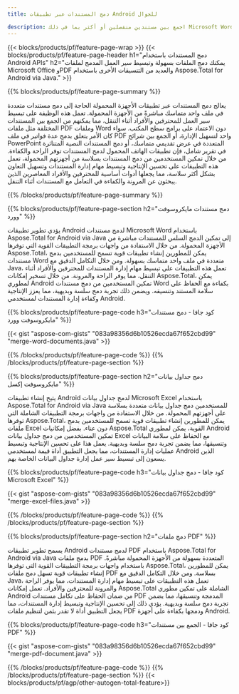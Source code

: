 ```yaml
---
title: دمج المستندات عبر تطبيقات Android للجوال

description: اجمع بين مستندين منفصلين أو أكثر بما في ذلك Microsoft Word وExcel وPowerPoint وPDF وعبر تطبيق الهاتف المحمول الخاص بك. اختبار نتائج الدمج عبر الإنترنت.
---
```


{{< blocks/products/pf/feature-page-wrap >}}
{{< blocks/products/pf/feature-page-header h1="دمج المستندات باستخدام Android APIs" h2="يمكنك دمج الملفات بسهولة وتبسيط سير العمل المدمج لملفات Microsoft Office وPDF والعديد من التنسيقات الأخرى باستخدام Aspose.Total for Android via Java." >}}

{{% blocks/products/pf/feature-page-summary %}}

يعالج دمج المستندات عبر تطبيقات الأجهزة المحمولة الحاجة إلى دمج مستندات متعددة في ملف واحد متماسك مباشرةً من الأجهزة المحمولة. تعمل هذه الوظيفة على تبسيط سير العمل للمحترفين والأفراد أثناء التنقل، مما يمكنهم من الجمع بين المستندات المختلفة مثل ملفات PDF وملفات Word دون الاعتماد على برامج سطح المكتب. سواء كان الأمر يتعلق بدمج عدة فواتير في ملف PDF واحد لتسهيل الإدارة، أو الجمع بين شرائح PowerPoint المتعددة في عرض تقديمي متماسك، أو دمج المستندات النصية المتناثرة في تقرير شامل، فإن تطبيقات الهاتف المحمول لدمج المستندات توفر الراحة والكفاءة. من خلال تمكين المستخدمين من دمج المستندات بسلاسة من أجهزتهم المحمولة، تعمل هذه التطبيقات على تحسين الإنتاجية وتبسيط مهام إدارة المستندات وتسهيل التعاون بشكل أكثر سلاسة، مما يجعلها أدوات أساسية للمحترفين والأفراد المعاصرين الذين يبحثون عن المرونة والكفاءة في التعامل مع المستندات أثناء التنقل.


{{% /blocks/products/pf/feature-page-summary  %}}

{{% blocks/products/pf/feature-page-section  h2="دمج مستندات مايكروسوفت وورد" %}}

يؤدي تطوير تطبيقات Android لدمج مستندات Microsoft Word باستخدام Aspose.Total for Android via Java إلى تمكين الدمج السلس للمستندات مباشرة من الأجهزة المحمولة. من خلال الاستفادة من واجهات برمجة التطبيقات القوية التي توفرها Aspose.Total، يمكن للمطورين إنشاء تطبيقات قوية تسمح للمستخدمين بدمج مستندات Word متعددة في ملف واحد متماسك بسهولة. ومن خلال التكامل الدقيق مع Java، تعمل هذه التطبيقات على تبسيط مهام إدارة المستندات للمحترفين والأفراد أثناء التنقل، مما يوفر الراحة والمرونة. من خلال تسخير إمكانات Aspose.Total، يمكن لمطوري Android تمكين المستخدمين من دمج مستندات Word بكفاءة مع الحفاظ على سلامة المستند وتنسيقه. ويضمن ذلك تجربة دمج سلسة وبديهية، مما يعزز الإنتاجية وكفاءة إدارة المستندات لمستخدمي Android.

{{% blocks/products/pf/feature-page-code h3="كود جافا - دمج مستندات مايكروسوفت وورد" %}}

{{< gist "aspose-com-gists" "083a98356d6b10526ecda67f652cbd99" "merge-word-documents.java" >}}

{{% /blocks/products/pf/feature-page-code  %}}
{{% /blocks/products/pf/feature-page-section %}}

{{% blocks/products/pf/feature-page-section  h2="دمج جداول بيانات مايكروسوفت إكسل" %}}

يتيح إنشاء تطبيقات Android لدمج جداول بيانات Microsoft Excel باستخدام Aspose.Total for Android via Java للمستخدمين دمج جداول بيانات متعددة بسلاسة على أجهزتهم المحمولة. من خلال الاستفادة من واجهات برمجة التطبيقات الشاملة التي توفرها Aspose.Total، يمكن للمطورين إنشاء تطبيقات قوية تسمح للمستخدمين بدمج ملفات Excel دون عناء. بفضل إمكانيات Aspose.Total القوية، يمكن لمطوري Android تمكين المستخدمين من دمج جداول بيانات Excel مع الحفاظ على سلامة البيانات وتنسيقها، مما يضمن تجربة دمج سلسة وبديهية. يعمل هذا على تحسين الإنتاجية وتبسيط عمليات إدارة المستندات، مما يجعل التطبيق أداة قيمة لمستخدمي Android الذين يسعون إلى تبسيط سير عمل إدارة جداول البيانات الخاصة بهم.


{{% blocks/products/pf/feature-page-code h3="كود جافا - دمج جداول بيانات Microsoft Excel" %}}

{{< gist "aspose-com-gists" "083a98356d6b10526ecda67f652cbd99" "merge-excel-files.java" >}}

{{% /blocks/products/pf/feature-page-code  %}}
{{% /blocks/products/pf/feature-page-section %}}


{{% blocks/products/pf/feature-page-section  h2="دمج ملفات PDF" %}}

يسمح تطوير تطبيقات Android لدمج مستندات PDF باستخدام Aspose.Total for Android via Java بدمج ملفات PDF المتعددة بسهولة من الأجهزة المحمولة مباشرةً. باستخدام واجهات برمجة التطبيقات القوية التي توفرها Aspose.Total، يمكن للمطورين إنشاء تطبيقات قوية تسهل دمج ملفات PDF بسلاسة. ومن خلال التكامل الدقيق مع Java، تعمل هذه التطبيقات على تبسيط مهام إدارة المستندات، مما يوفر الراحة والمرونة للمحترفين والأفراد. تعمل إمكانات Aspose.Total الشاملة على تمكين مطوري Android من ضمان الحفاظ على تكامل مستندات PDF المدمجة وتنسيقها، مما يضمن تجربة دمج سلسة وبديهية. يؤدي ذلك إلى تحسين الإنتاجية وتبسيط إدارة المستندات، مما يجعل التطبيق أداة لا تقدر بثمن لتنظيم ملفات PDF ودمجها بكفاءة على أجهزة Android. 

{{% blocks/products/pf/feature-page-code h3="كود جافا - الجمع بين مستندات PDF" %}}

{{< gist "aspose-com-gists" "083a98356d6b10526ecda67f652cbd99" "merge-pdf-document.java" >}}

{{% /blocks/products/pf/feature-page-code  %}}
{{% /blocks/products/pf/feature-page-section %}}
{{< blocks/products/pf/agp/other-autogen-total-feature>}}